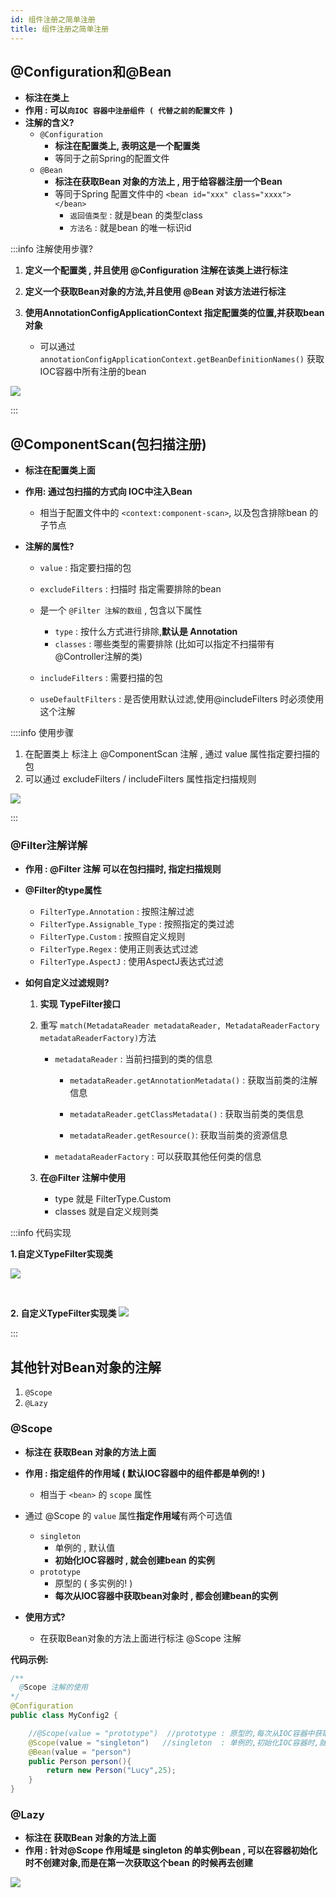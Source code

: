 ```yaml
---
id: 组件注册之简单注册
title: 组件注册之简单注册
---
```


## @Configuration和@Bean

- **标注在类上**
- **作用 : 可以`向IOC 容器中注册组件 ( 代替之前的配置文件 `)**
- **注解的含义?**
   - `@Configuration`
      - **标注在配置类上, 表明这是一个配置类**
      - 等同于之前Spring的配置文件
   - `@Bean`
      - **标注在获取Bean 对象的方法上 , 用于给容器注册一个Bean**
      - 等同于Spring 配置文件中的 `<bean id="xxx" class="xxxx"> </bean>`
         - `返回值类型` : 就是bean 的类型class
         - `方法名` : 就是bean 的唯一标识id

:::info 注解使用步骤?
1. **定义一个配置类 , 并且使用 @Configuration 注解在该类上进行标注**

2. **定义一个获取Bean对象的方法,并且使用 @Bean 对该方法进行标注**

3. **使用AnnotationConfigApplicationContext 指定配置类的位置,并获取bean对象**
    - 可以通过 `annotationConfigApplicationContext.getBeanDefinitionNames()` 获取IOC容器中所有注册的bean

![](./Image/@Configuration和@Bean.png)

:::



## @ComponentScan(包扫描注册)

- **标注在配置类上面**

- **作用: 通过包扫描的方式向 IOC中注入Bean**
  - 相当于配置文件中的 `<context:component-scan>`, 以及包含排除bean 的 子节点
   
- **注解的属性?**
  
   - `value` :   指定要扫描的包
    
   - `excludeFilters`  : 扫描时 指定需要排除的bean
    
   - 是一个 `@Filter 注解的数组` , 包含以下属性
     
      - `type` : 按什么方式进行排除,**默认是 Annotation**
      - `classes` : 哪些类型的需要排除 (比如可以指定不扫描带有 @Controller注解的类)
    
   - `includeFilters`    : 需要扫描的包
    
   - `useDefaultFilters`  : 是否使用默认过滤,使用@includeFilters 时必须使用这个注解

::::info 使用步骤

1. 在配置类上 标注上 @ComponentScan 注解 , 通过 value 属性指定要扫描的包
2. 可以通过 excludeFilters /  includeFilters  属性指定扫描规则

![](./Image/@ComponentScan.png)

:::



### @Filter注解详解

- **作用 : @Filter 注解 可以在包扫描时, 指定扫描规则**

- **@Filter的type属性**
   - `FilterType.Annotation`  :  按照注解过滤
   - `FilterType.Assignable_Type` : 按照指定的类过滤
   - `FilterType.Custom`       : 按照自定义规则
   - `FilterType.Regex` : 使用正则表达式过滤
   - `FilterType.AspectJ`    : 使用AspectJ表达式过滤
- **如何自定义过滤规则?**
   1. **实现 TypeFilter接口**

   2. 重写 `match(MetadataReader metadataReader, MetadataReaderFactory metadataReaderFactory)`方法
      - `metadataReader`  : 当前扫描到的类的信息

         - `metadataReader.getAnnotationMetadata()` : 获取当前类的注解信息

         - `metadataReader.getClassMetadata()`      : 获取当前类的类信息

         - `metadataReader.getResource()`: 获取当前类的资源信息

       - `metadataReaderFactory`  : 可以获取其他任何类的信息
   3. **在@Filter 注解中使用**
      - type 就是  FilterType.Custom 
      - classes 就是自定义规则类

:::info 代码实现

**1.自定义TypeFilter实现类**

![](./Image/@Filter自定义规则类.png)

<br/>

**2. 自定义TypeFilter实现类**
![](./Image/@Filter使用自定义规则类.png)

:::



## 其他针对Bean对象的注解

1. `@Scope`
2. `@Lazy`

### @Scope

- **标注在 获取Bean 对象的方法上面**
- **作用 : 指定组件的作用域 ( 默认IOC容器中的组件都是单例的! )**
  -  相当于 `<bean>` 的 `scope` 属性
- 通过 @Scope 的 `value` 属性**指定作用域**有两个可选值

   - `singleton    `
     - 单例的 , 默认值 
     - **初始化IOC容器时 , 就会创建bean 的实例**
   - `prototype`
     - 原型的 ( 多实例的! )
     - **每次从IOC容器中获取bean对象时 , 都会创建bean的实例**

- **使用方式?**
  - 在获取Bean对象的方法上面进行标注 @Scope 注解

**代码示例:**

```java
/**
  @Scope 注解的使用
*/
@Configuration
public class MyConfig2 {

    //@Scope(value = "prototype")  //prototype : 原型的,每次从IOC容器中获取bean对象时,都会创建bean的实例
    @Scope(value = "singleton")   //singleton  : 单例的,初始化IOC容器时,就会创建bean的实例,然后使用
    @Bean(value = "person")
    public Person person(){
        return new Person("Lucy",25);
    }
}
```

### @Lazy

- **标注在 获取Bean 对象的方法上面**
- **作用 : 针对@Scope 作用域是 singleton 的单实例bean , 可以在容器初始化时不创建对象,而是在第一次获取这个bean 的时候再去创建**

![](./Image/@Lazy.png)
